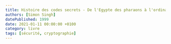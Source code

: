 ```yaml
---
title: Histoire des codes secrets - De l'Egypte des pharaons à l'ordinateur quantique
authors: [Simon Singh]
datePublished: 1999
date: 2021-01-11 00:00:00 +0100
category: livre
tags: [sécurité, cryptographie]
---
```

